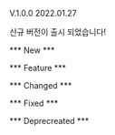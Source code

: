 V.1.0.0
2022.01.27

신규 버전이 출시 되었습니다!

*** New ***

*** Feature ***

*** Changed ***

*** Fixed ***

*** Deprecreated ***
